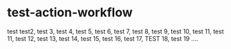 # test-action-workflow
test test2, test 3, test 4, test 5, test 6, test 7, test 8, test 9, test 10, test 11, test 11, test 12, test 13, test 14, test 15, test 16, test 17, TEST 18, test 19 ....

